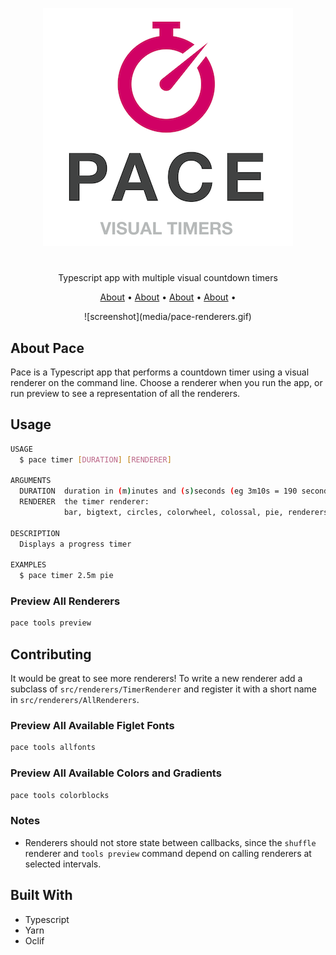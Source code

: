 
<p align="center">
  <img width="400" height="381" src="media/logo.png" alt="logo"><br>
	<h1></h1>

<p align="center">Typescript app with multiple visual countdown timers</p>

<p align="center">
  <a href="#about">About</a> •
  <a href="#about">About</a> •
  <a href="#about">About</a> •
  <a href="#about">About</a> •
</p>

<p align="center">
![screenshot](media/pace-renderers.gif)
</p>

## About Pace
Pace is a Typescript app that performs a countdown timer using a visual renderer on the command line. 
Choose a renderer when you run the app, or run preview to see a representation of all the renderers.

## Usage
```sh
USAGE
  $ pace timer [DURATION] [RENDERER]

ARGUMENTS
  DURATION  duration in (m)inutes and (s)seconds (eg 3m10s = 190 seconds)
  RENDERER  the timer renderer:
            bar, bigtext, circles, colorwheel, colossal, pie, renderers, shuffle, slant, sweep

DESCRIPTION
  Displays a progress timer

EXAMPLES
  $ pace timer 2.5m pie
```

### Preview All Renderers
```sh 
pace tools preview
```


## Contributing
It would be great to see more renderers! To write a new renderer add a subclass of `src/renderers/TimerRenderer` and register it with
a short name in `src/renderers/AllRenderers`. 

### Preview All Available Figlet Fonts
```sh 
pace tools allfonts
```

### Preview All Available Colors and Gradients
```sh 
pace tools colorblocks
```

### Notes
* Renderers should not store state between callbacks, since the `shuffle` renderer and `tools preview` command depend on calling renderers at selected intervals.

## Built With
* Typescript
* Yarn
* Oclif


